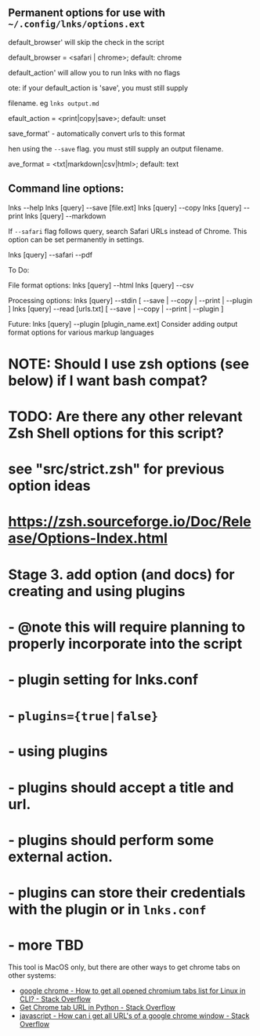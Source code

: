 ## Permanent options for use with `~/.config/lnks/options.ext`

default_browser' will skip the check in the script

default_browser = <safari | chrome>; default: chrome

default_action' will allow you to run lnks with no flags

ote: if your default_action is 'save', you must still supply

 filename. eg `lnks output.md`

efault_action = <print|copy|save>; default: unset

save_format' - automatically convert urls to this format

hen using the `--save` flag. you must still supply an output filename.

ave_format = <txt|markdown|csv|html>; default: text

## Command line options:

lnks --help
lnks [query] --save [file.ext]
lnks [query] --copy
lnks [query] --print
lnks [query] --markdown

If `--safari` flag follows query, search Safari URLs instead of Chrome.
This option can be set permanently in settings.

lnks [query] --safari --pdf

To Do:

File format options:
lnks [query] --html
lnks [query] --csv

Processing options:
lnks [query] --stdin [ --save | --copy | --print | --plugin  ]
lnks [query] --read [urls.txt] [ --save | --copy | --print | --plugin  ]

Future:
lnks [query] --plugin [plugin_name.ext]
Consider adding output format options for various markup languages

# NOTE: Should I use zsh options (see below) if I want bash compat?
# TODO: Are there any other relevant Zsh Shell options for this script?
# see "src/strict.zsh" for previous option ideas
# https://zsh.sourceforge.io/Doc/Release/Options-Index.html

# Stage 3. add option (and docs) for creating and using plugins
#   - @note this will require planning to properly incorporate into the script
#   - plugin setting for lnks.conf
#     - `plugins={true|false}`
#   - using plugins
#     - plugins should accept a title and url.
#     - plugins should perform some external action.
#     - plugins can store their credentials with the plugin or in `lnks.conf`
#     - more TBD

This tool is MacOS only, but there are other ways to get chrome tabs on other systems:

- [google chrome - How to get all opened chromium tabs list for Linux in CLI? - Stack Overflow](https://stackoverflow.com/questions/49660403/how-to-get-all-opened-chromium-tabs-list-for-linux-in-cli)
- [Get Chrome tab URL in Python - Stack Overflow](https://stackoverflow.com/questions/52675506/get-chrome-tab-url-in-python/63703030#63703030)
- [javascript - How can i get all URL&#39;s of a google chrome window - Stack Overflow](https://stackoverflow.com/questions/19485740/how-can-i-get-all-urls-of-a-google-chrome-window)
